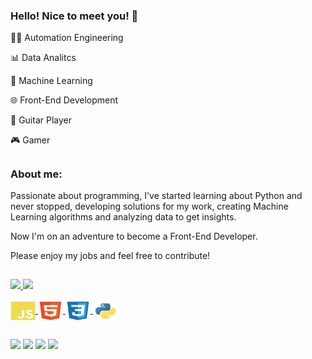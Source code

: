 ### Hello! Nice to meet you! 👋

👨‍🎓 Automation Engineering

📊 Data Analitcs

🤖 Machine Learning

🌐 Front-End Development

🎼 Guitar Player

🎮 Gamer

##

### About me:
Passionate about programming, I've started learning about Python and never stopped, developing solutions for my work, creating Machine Learning algorithms and analyzing data to get insights.

Now I'm on an adventure to become a Front-End Developer.

Please enjoy my jobs and feel free to contribute!

##

 <div>
  <a href="https://github.com/Renato-Dantas">
  <img height="200em" src="https://github-readme-stats.vercel.app/api?username=renato-dantas&show_icons=true&theme=radical&include_all_commits=true&count_private=true"/>
  <img height="200em" src="https://github-readme-stats.vercel.app/api/top-langs/?username=renato-dantas&layout=compact&langs_count=7&theme=radical"/>
</div>
<div style="display: inline_block"><br>
  <img align="center" alt="Renato-Js" height="30" width="40" src="https://raw.githubusercontent.com/devicons/devicon/master/icons/javascript/javascript-plain.svg">
  <img align="center" alt="Renato-HTML" height="30" width="40" src="https://raw.githubusercontent.com/devicons/devicon/master/icons/html5/html5-original.svg">
  <img align="center" alt="Renato-CSS" height="30" width="40" src="https://raw.githubusercontent.com/devicons/devicon/master/icons/css3/css3-original.svg">
  <img align="center" alt="Renato-Python" height="30" width="40" src="https://raw.githubusercontent.com/devicons/devicon/master/icons/python/python-original.svg">
</div>
  
  ## 
  
 <div> 
  <a href="https://www.instagram.com/nato_dantas/" target="_blank"><img src="https://img.shields.io/badge/-Instagram-%23E4405F?style=for-the-badge&logo=instagram&logoColor=white" target="_blank"></a>
  <a href = "mailto:renatodantas@outlook.com.br"><img src="https://img.shields.io/badge/Microsoft_Outlook-0078D4?style=for-the-badge&logo=microsoft-outlook&logoColor=white" target="_blank"></a>
  <a href="https://www.linkedin.com/in/dantasrenato/" target="_blank"><img src="https://img.shields.io/badge/-LinkedIn-%230077B5?style=for-the-badge&logo=linkedin&logoColor=white" target="_blank"></a> 
  <a href="tel:+55019984152347" target="_blank"><img src="https://img.shields.io/badge/WhatsApp-25D366?style=for-the-badge&logo=whatsapp&logoColor=white"></a> 

 
</div>
